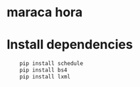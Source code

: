 # maraca hora

# Install dependencies

```sh
	pip install schedule
	pip install bs4
	pip install lxml
```

